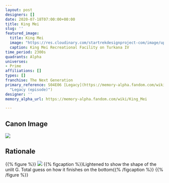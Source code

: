 ```yaml
---
layout: post
designers: []
date: 2020-07-18T07:00:00+00:00
title: King Mei
slug: ''
featured_image:
  title: King Mei
  image: "https://res.cloudinary.com/startrekdesignproject-com/image/upload/v1595099382/KingMei.png"
  caption: King Mei Recreational Facility on Turkana IV
time_period: 2300s
quadrants: Alpha
universes:
- Prime
affiliations: []
types: []
franchise: The Next Generation
primary_reference: S04E06 [Legacy](https://memory-alpha.fandom.com/wiki/Legacy_(episode)
  "Legacy (episode)")
designer: ''
memory_alpha_url: https://memory-alpha.fandom.com/wiki/King_Mei

---
```

## Canon Image

![](https://res.cloudinary.com/startrekdesignproject-com/image/upload/v1595099382/KingMei_TNG-Legacy.jpg)

## Rationale

{{% figure %}}
![](https://res.cloudinary.com/startrekdesignproject-com/image/upload/v1595099382/KingMei_Rationale.jpg) {{% figcaption %}}Lightened to show the shape of the unlit G. Total guess on how it finishes on the bottom{{% /figcaption %}} {{% /figure %}}